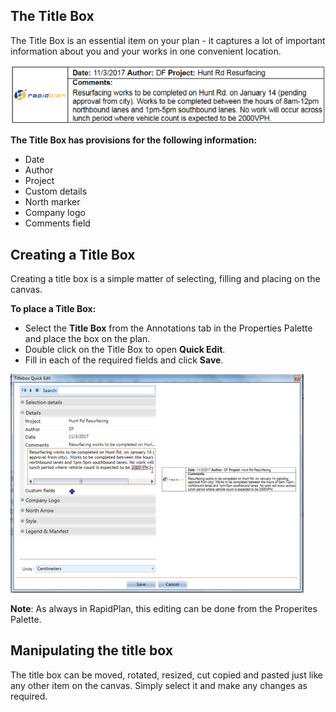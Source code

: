 ## The Title Box 

The Title Box is an essential item on your plan - it captures a lot of important information about you and your works in one convenient location.

![Example_of_a_Title_Box](./assets/Example_of_a_Title_Box.png)

**The Title Box has provisions for the following information:**

 - Date
 - Author
 - Project
 - Custom details
 - North marker
 - Company logo
 - Comments field

 ## Creating a Title Box

Creating a title box is a simple matter of selecting, filling and placing on the canvas. 

**To place a Title Box:**

 - Select the **Title Box** from the Annotations tab in the Properties Palette and place the box on the plan.
 - Double click on the Title Box to open **Quick Edit**.
 - Fill in each of the required fields and click **Save**.

![Filling_in_the_Title_Box_in_Quick_Edit](./assets/Filling_in_the_Title_Box_in_Quick_Edit.png)

 **Note**: As always in RapidPlan, this editing can be done from the Properites Palette.

## Manipulating the title box

The title box can be moved, rotated, resized, cut copied and pasted just like any other item on the canvas. Simply select it and make any changes as required.

